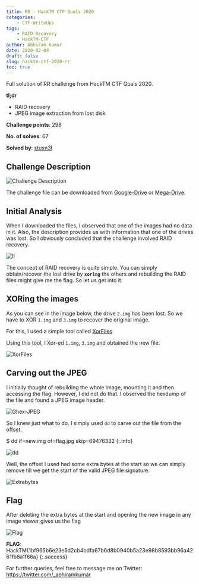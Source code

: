 ```yaml
---
title: RR - HackTM CTF Quals 2020
categories: 
    - CTF-WriteUps
tags: 
    - RAID Recovery
    - HackTM-CTF
author: Abhiram Kumar
date: 2020-02-09
draft: false
slug: hacktm-ctf-2020-rr
toc: true
---
```


Full solution of RR challenge from HackTM CTF Quals 2020.

<!--more-->

**tl;dr**

+ RAID recovery
+ JPEG image extraction from lost disk

**Challenge points**: 298

**No. of solves**: 67

**Solved by**: [stuxn3t](https://twitter.com/_abhiramkumar)

## Challenge Description

![Challenge Description](/images/CTF/HackTM/RR/challenge-description.png)

The challenge file can be downloaded from [Google-Drive](https://drive.google.com/open?id=1hPBksCtm3a4wGs9cd8DYkM4mcV0aNCEJ
) or [Mega-Drive](https://mega.nz/#!1MEQRCpD!YfSQZQSmKn520Jh8DCBb2Xh0ndqF_kPjgZsQIYtvH8A).

## Initial Analysis

When I downloaded the files, I observed that one of the images had no data in it. Also, the description provides us with information that one of the drives was lost. So I obviously concluded that the challenge involved RAID recovery.

![ll](/images/CTF/HackTM/RR/ll.png)

The concept of RAID recovery is quite simple. You can simply obtain/recover the lost drive by **`xoring`** the others and rebuilding the RAID files might give me the flag. So let us get into it.

## XORing the images

As you can see in the image below, the drive `2.img` has been lost. So we have to XOR `1.img` and `3.img` to recover the original image.

For this, I used a simple tool called [XorFiles](http://www.nirsoft.net/utils/xorfiles.html)

Using this tool, I Xor-ed `1.img`, `3.img` and obtained the new file.

![XorFiles](/images/CTF/HackTM/RR/Xorfiles.png)

## Carving out the JPEG

I initially thought of rebuilding the whole image, mounting it and then accessing the flag. However, I did not do that. I observed the hexdump of the file and found a JPEG image header.

![Ghex-JPEG](/images/CTF/HackTM/RR/ghex.png)

So I knew just what to do. I simply used `dd` to carve out the file from the offset.

$ dd if=new.img of=flag.jpg skip=69476332
{:.info}

![dd](/images/CTF/HackTM/RR/dd.png)

Well, the offset I used had some extra bytes at the start so we can simply remove till we get the start of the valid JPEG file signature.

![Extrabytes](/images/CTF/HackTM/RR/extrabytes.png)

## Flag

After deleting the extra bytes at the start and opening the new image in any image viewer gives us the flag

![Flag](/images/CTF/HackTM/RR/flag.jpg)

**FLAG**: HackTM{1bf965b6e23e5d2cb4bdfa67b6d8b0940b5a23e98b8593bb96a4261fb8a1f66a}
{:.success}

For further queries, feel free to message me on Twitter: https://twitter.com/_abhiramkumar